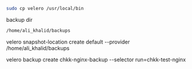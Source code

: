 
```bash
sudo cp velero /usr/local/bin
```

backup dir 

```bash
/home/ali_khalid/backups
```


velero snapshot-location create default --provider /home/ali_khalid/backups



velero backup create chkk-nginx-backup --selector run=chkk-test-nginx

